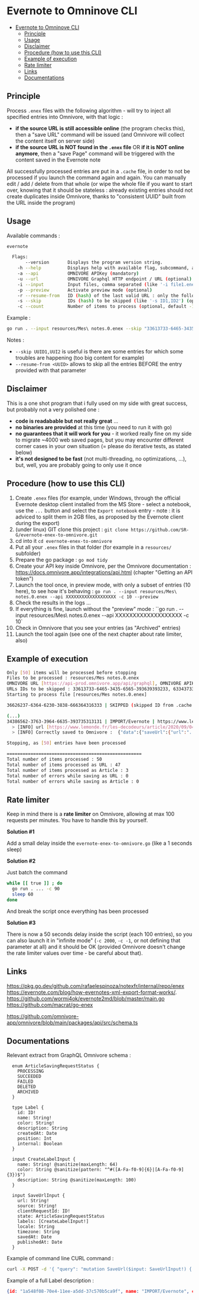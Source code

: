 # Evernote to Omninove CLI

- [Evernote to Omninove CLI](#evernote-to-omninove-cli)
  - [Principle](#principle)
  - [Usage](#usage)
  - [Disclaimer](#disclaimer)
  - [Procedure (how to use this CLI)](#procedure-how-to-use-this-cli)
  - [Example of execution](#example-of-execution)
  - [Rate limiter](#rate-limiter)
  - [Links](#links)
  - [Documentations](#documentations)


## Principle

Process `.enex` files with the following algorithm - will try to inject all specified entries into Omnivore, with that logic : 
- **if the source URL is still accessible online** (the program checks this), then a "save URL" command will be issued (and Omnivore will collect the content itself on server side)
- **if the source URL is NOT found in the `.enex` file** OR **if it is NOT online anymore**, then a "save Page" command will be triggered with the content saved in the Evernote note

All successfully processed entries are put in a `.cache` file, in order to not be processed if you launch the command again and again. You can manually edit / add / delete from that whole (or wipe the whole file if you want to start over, knowing that it should be stateless : already existing entries should not create duplicates inside Omnivore, thanks to "consistent UUID" built from the URL inside the program)

## Usage

Available commands : 

```bash
evernote

  Flags: 
       --version       Displays the program version string.
    -h --help          Displays help with available flag, subcommand, and positional value parameters.
    -a --api           OMNIVORE APIKey (mandatory)
    -u --url           OMNIVORE Graphql HTTP endpoint / URL (optional) (default: https://api-prod.omnivore.app/api/graphql)
    -i --input         Input files, comma separated (like '-i file1.enex,file2.enex')
    -p --preview       Activate preview mode (optional)
    -r --resume-from   ID (hash) of the last valid URL : only the following URL will be processed (optional)
    -s --skip          IDs (hash) to be skipped (like '-s ID1,ID2') (optional)
    -c --count         Number of items to process (optional, default -1) (default: -1)
```

Example : 

```bash
go run . --input resources/Mes\ notes.0.enex --skip "33613733-6465-3435-6565-393639393233,63343733-3538-6266-6461-636431383537" -c 50 --api XXXXXXXXXXXXXXXXXXX
```
Notes : 

- `--skip UUID1,UUI2` is useful is there are some entries for which some troubles are happening (too big content for example)
- `--resume-from <UUID>` allows to skip all the entries BEFORE the entry provided with that parameter

## Disclaimer

This is a one shot program that i fully used on my side with great success, but probably not a very polished one : 
- **code is readabable but not really great** ...
- **no binaries are provided** at this time (you need to run it with go)
- **no guarantees that it will work for you** - it worked really fine on my side to migrate ~4000 web saved pages, but you may encounter different corner cases in your own situation (= please do iterative tests, as stated below)
- **it's not designed to be fast** (not multi-threading, no optimizations, ...), but, well, you are probably going to only use it once

## Procedure (how to use this CLI)

1. Create `.enex` files (for example, under Windows, through the official Evernote desktop client installed from the MS Store - select a notebook, use the `...` button and select the `Export notebook` entry - note : it is adviced to split them in 2GB files, as proposed by the Evernote client during the export)
2. (under linux) GIT clone this project : `git clone https://github.com/SR-G/evernote-enex-to-omnivore.git`
3. cd into it `cd evernote-enex-to-omnivore`
4. Put all your `.enex` files in that folder (for example in a `resources/` subfolder)
5. Prepare the go package : `go mod tidy`
6. Create your API key inside Omnivore, per the Omnivore documentation : https://docs.omnivore.app/integrations/api.html (chapter "Getting an API token")
7. Launch the tool once, in preview mode, with only a subset of entries (10 here), to see how it's behaving : `go run . --input resources/Mes\ notes.0.enex --api XXXXXXXXXXXXXXXXXXX -c 10 --preview`
8. Check the results in the logs ...
9. If everything is fine, launch without the "preview" mode : ``go run . --input resources/Mes\ notes.0.enex --api XXXXXXXXXXXXXXXXXXX -c 10` 
10. Check in Omnivore that you see your entries (as "Archived" entries)
11. Launch the tool again (see one of the next chapter about rate limiter, also)

## Example of execution

```bash
Only [50] items will be processed before stopping
Files to be processed : resources/Mes notes.0.enex
OMNIVORE URL [https://api-prod.omnivore.app/api/graphql], OMNIVORE APIKey [XXXXXXXXXXXXXXXXXXXXXXXXXXX]
URLs IDs to be skipped : 33613733-6465-3435-6565-393639393233, 63343733-3538-6266-6461-636431383537
Starting to process file [resources/Mes notes.0.enex]

36626237-6364-6230-3838-666364316333 | SKIPPED (skipped ID from .cache previous file) | https://...

(...)
34386562-3763-3964-6635-393735313131 | IMPORT/Evernote | https://www.lemonde.fr/les-decodeurs/article/2020/09/04/...
  > [INFO] url [https://www.lemonde.fr/les-decodeurs/article/2020/09/04/...] still accessible, will save as URL
  > [INFO] Correctly saved to Omnivore :  {"data":{"saveUrl":{"url":"...","clientRequestId":"34386562-3763-3964-6635-393735313131"}}}

Stopping, as [50] entries have been processed

===================================================
Total number of items processed : 50
Total number of items processed as URL : 47
Total number of items processed as Article : 3
Total number of errors while saving as URL : 0
Total number of errors while saving as Article : 0
```

## Rate limiter

Keep in mind there is a **rate limiter** on Omnivore, allowing at max 100 requests per minutes. You have to handle this by yourself.

**Solution #1**

Add a small delay inside the `evernote-enex-to-omnivore.go` (like a 1 seconds sleep)

**Solution #2** 

Just batch the command

```bash
while [[ true ]] ; do
  go run . ... -c 90 
  sleep 60
done
```

And break the script once everything has been processed

**Solution #3** 

There is now a 50 seconds delay inside the script (each 100 entries), so you can also launch it in "infinite mode" (`-c 2000`, `-c -1`, or not defining that parameter at all) and it should be OK (provided Omnivore doesn't change the rate limiter values over time - be careful about that).


## Links

https://pkg.go.dev/github.com/rafaelespinoza/notexfr/internal/repo/enex
https://evernote.com/blog/how-evernotes-xml-export-format-works/.
https://github.com/wormi4ok/evernote2md/blob/master/main.go
https://github.com/macrat/go-enex

https://github.com/omnivore-app/omnivore/blob/main/packages/api/src/schema.ts

## Documentations

Relevant extract from GraphQL Omnivore schema : 

```
  enum ArticleSavingRequestStatus {
    PROCESSING
    SUCCEEDED
    FAILED
    DELETED
    ARCHIVED
  }

  type Label {
    id: ID!
    name: String!
    color: String!
    description: String
    createdAt: Date
    position: Int
    internal: Boolean
  }

  input CreateLabelInput {
    name: String! @sanitize(maxLength: 64)
    color: String @sanitize(pattern: "^#([A-Fa-f0-9]{6}|[A-Fa-f0-9]{3})$")
    description: String @sanitize(maxLength: 100)
  }

  input SaveUrlInput {
    url: String!
    source: String!
    clientRequestId: ID!
    state: ArticleSavingRequestStatus
    labels: [CreateLabelInput!]
    locale: String
    timezone: String
    savedAt: Date
    publishedAt: Date
  }
```  

Example of command line CURL command : 

```bash
curl -X POST -d '{ "query": "mutation SaveUrl($input: SaveUrlInput!) { saveUrl(input: $input) { ... on SaveSuccess { url clientRequestId } ... on SaveError { errorCodes message } } }", "variables": { "input": { "clientRequestId": "85282635-4DF4-4BFC-A3D4-B3A004E57067", "source": "api", "url": "https://blog.omnivore.app/p/contributing-to-omnivore" }} }' -H 'content-type: application/json' -H 'authorization: <your api key>' https://api-prod.omnivore.app/api/graphql
```

Example of a full Label description : 

```json
{id: "1a548f08-70e4-11ee-a5dd-37c570b5ca9f", name: "IMPORT/Evernote", color: "#00D084",…}
```
